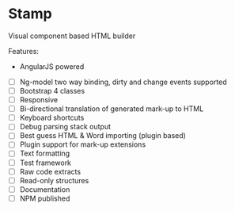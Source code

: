 # Stamp
Visual component based HTML builder

Features:
 - AngularJS powered
 - [ ] Ng-model two way binding, dirty and change events supported
 - [ ] Bootstrap 4 classes
 - [ ] Responsive
 - [ ] Bi-directional translation of generated mark-up to HTML
 - [ ] Keyboard shortcuts
 - [ ] Debug parsing stack output
 - [ ] Best guess HTML & Word importing (plugin based)
 - [ ] Plugin support for mark-up extensions
 - [ ] Text formatting
 - [ ] Test framework
 - [ ] Raw code extracts
 - [ ] Read-only structures
 - [ ] Documentation
 - [ ] NPM published
